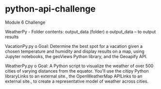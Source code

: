 # python-api-challenge
Module 6 Challenge

WeatherPy - Folder contents:
output_data (folder) 
o output_data – to output results


VacationPy.py
o Goal: Determine the best spot for a vacation given a chosen temperature and humidity and display results on a map, using Jupyter notebooks, the geoViews Python library, and the Geoapify API.


WeatherPy.py
o Goal:  A Python script to visualize the weather of over 500 cities of varying distances from the equator. You'll use the citipy Python libraryLinks to an external site., the OpenWeatherMap APILinks to an external site., to create a representative model of weather across cities.

